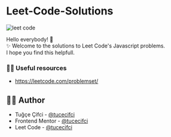 # Leet-Code-Solutions
![leet code](https://github.com/user-attachments/assets/7181ac17-6cea-4720-8377-d05721949815)

Hello everybody! 👋 </br> 
✨ Welcome to the solutions to Leet Code's Javascript problems. <br>
I hope you find this helpfull. <br>

  ### 🤌🏻 Useful resources
- https://leetcode.com/problemset/

## 🏳️‍🌈 Author

- Tuğçe Çifci - [@tucecifci](https://github.com/tucecifci)
- Frontend Mentor - [@tucecifci](https://www.frontendmentor.io/profile/tucecifci)
- Leet Code  - [@tucecifci](https://leetcode.com/u/tucecifci/)
